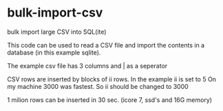 bulk-import-csv
===============

bulk import large CSV into SQL(ite) 

This code can be used to read a CSV file and import the contents in a database (in this example sqlite).

The example csv file has 3 columns and | as a seperator

CSV rows are inserted by blocks of ii rows.
In the example ii is set to 5
On my machine 3000 was fastest.
So ii should be changed to 3000

1 milion rows can be inserted in 30 sec.
(icore 7, ssd's and 16G memory)

